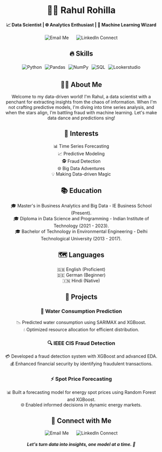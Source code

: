 <div align="center">
  <h1>👨‍💼 Rahul Rohilla</h1>
  <h4>📈 Data Scientist | 🌐 Analytics Enthusiast | 🤖 Machine Learning Wizard</h4>
</div>

<div align="center">
  <a href="mailto:rahul.rohilla@student.ie.edu" style="text-decoration: none; margin: 10px;">
    <img src="https://img.shields.io/badge/Email-Me-ff69b4" alt="Email Me" />
  </a>
  <a href="https://www.linkedin.com/in/rahul-rohilla" style="text-decoration: none; margin: 10px;">
    <img src="https://img.shields.io/badge/LinkedIn-Connect-0077b5" alt="LinkedIn Connect" />
  </a>
</div>

<div align="center">
  <h2>🔥 Skills</h2>
</div>

<div align="center">
  <div style="display: flex; justify-content: center; align-items: center;">
    <a href="https://www.python.org/" style="text-decoration: none; margin: 5px;">
      <img src="https://img.shields.io/badge/-Python-3776AB?logo=python&logoColor=white" alt="Python" />
    </a>
    <a href="https://pandas.pydata.org/" style="text-decoration: none; margin: 5px;">
      <img src="https://img.shields.io/badge/-Pandas-150458?logo=pandas&logoColor=white" alt="Pandas" />
    </a>
    <a href="https://numpy.org/" style="text-decoration: none; margin: 5px;">
      <img src="https://img.shields.io/badge/-NumPy-013243?logo=numpy&logoColor=white" alt="NumPy" />
    </a>
    <a href="https://www.w3schools.com/sql/" style="text-decoration: none; margin: 5px;">
      <img src="https://img.shields.io/badge/-SQL-4479A1?logo=sql&logoColor=white" alt="SQL" />
    </a>
    <a href="https://looker.com/" style="text-decoration: none; margin: 5px;">
      <img src="https://img.shields.io/badge/-Lookerstudio-FF6F61?logo=looker&logoColor=white" alt="Lookerstudio" />
    </a>
  </div>
</div>

<div align="center">
  <h2>🧙‍♂️ About Me</h2>
  <p>
    Welcome to my data-driven world! I'm Rahul, a data scientist with a penchant for extracting insights from the chaos of information. When I'm not crafting predictive models, I'm diving into time series analysis, and when the stars align, I'm battling fraud with machine learning. Let's make data dance and predictions sing!
  </p>
</div>

<div align="center">
  <h2>🌟 Interests</h2>
  <p>
    📊 Time Series Forecasting<br>
    📈 Predictive Modeling<br>
    🕵️ Fraud Detection<br>
    🌐 Big Data Adventures<br>
    💡 Making Data-driven Magic
  </p>
</div>

<div align="center">
  <h2>📚 Education</h2>
  <p>
    🎓 Master's in Business Analytics and Big Data - IE Business School (Present).<br>
    🎓 Diploma in Data Science and Programming - Indian Institute of Technology (2021 - 2023).<br>
    🎓 Bachelor of Technology in Environmental Engineering - Delhi Technological University (2013 - 2017).
  </p>
</div>

<div align="center">
  <h2>🗺️ Languages</h2>
  <p>
    🇬🇧 English (Proficient)<br>
    🇩🇪 German (Beginner)<br>
    🇮🇳 Hindi (Native)
  </p>
</div>

<div align="center">
  <h2>🚀 Projects</h2>
</div>

<div align="center">
  <h3>🌊 Water Consumption Prediction</h3>
  <p>
    📉 Predicted water consumption using SARIMAX and XGBoost.<br>
    💧 Optimized resource allocation for efficient distribution.
  </p>
</div>

<div align="center">
  <h3>🔍 IEEE CIS Fraud Detection</h3>
  <p>
    💳 Developed a fraud detection system with XGBoost and advanced EDA.<br>
    💰 Enhanced financial security by identifying fraudulent transactions.
  </p>
</div>

<div align="center">
  <h3>⚡ Spot Price Forecasting</h3>
  <p>
    📊 Built a forecasting model for energy spot prices using Random Forest and XGBoost.<br>
    🌐 Enabled informed decisions in dynamic energy markets.
  </p>
</div>

<div align="center">
  <h2>📧 Connect with Me</h2>
  <p>
    <a href="mailto:rahul.rohilla@student.ie.edu" style="text-decoration: none; margin: 10px;">
      <img src="https://img.shields.io/badge/Email-Me-ff69b4" alt="Email Me" />
    </a>
    <a href="https://www.linkedin.com/in/rahul-rohilla" style="text-decoration: none; margin: 10px;">
      <img src="https://img.shields.io/badge/LinkedIn-Connect-0077b5" alt="LinkedIn Connect" />
    </a>
  </p>
</div>

<div align="center">
  <h5>Let's turn data into insights, one model at a time. 🚀</h5>
</div>
